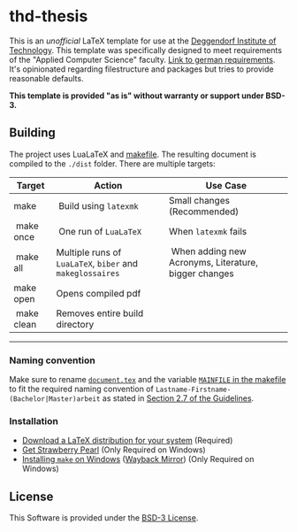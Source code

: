 # thd-thesis

This is an *unofficial* LaTeX template for use at the [Deggendorf Institute of Technology](https://th-deg.de).
This template was specifically designed to meet requirements of the "Applied Computer Science" faculty.
[Link to german requirements](https://th-deg.de/Studierende/Antraege-und-Organisatorisches/AI/Abschlussarbeiten_final_IAS_AI_LSI.pdf).
It's opinionated regarding filestructure and packages but tries to provide reasonable defaults.

**This template is provided "as is" without warranty or support under BSD-3.**

## Building

The project uses LuaLaTeX and [makefile](makefile).
The resulting document is compiled to the `./dist` folder.
There are multiple targets:

| Target        | Action                                                    | Use Case                                              |
|---------------|-----------------------------------------------------------|-------------------------------------------------------|
| make          | Build using `latexmk`                                     | Small changes (Recommended)                           |
| make once     | One run of `LuaLaTeX`                                     | When `latexmk` fails                                  |
| make all      | Multiple runs of `LuaLaTeX`, `biber` and `makeglossaires` | When adding new Acronyms, Literature, bigger changes  |
| make open     | Opens compiled pdf                                        |                                                       |
| make clean    | Removes entire build directory                            |                                                       |
---

### Naming convention

Make sure to rename [`document.tex`](./document.tex) and the variable [`MAINFILE` in the makefile](./makefile#L2) to fit the required naming convention of `Lastname-Firstname-(Bachelor|Master)arbeit` as stated in [Section 2.7 of the Guidelines](https://th-deg.de/Studierende/Antraege-und-Organisatorisches/AI/Abschlussarbeiten_final_IAS_AI_LSI.pdf).

### Installation

- [Download a LaTeX distribution for your system](https://wiki.contextgarden.net/TeX_Distributions) (Required)
- [Get Strawberry Pearl](https://strawberryperl.com) (Only Required on Windows)
- [Installing `make` on Windows](https://www.technewstoday.com/install-and-use-make-in-windows/) ([Wayback Mirror](https://web.archive.org/web/20220623033912/https://www.technewstoday.com/install-and-use-make-in-windows/)) (Only Required on Windows)


## License

This Software is provided under the [BSD-3 License](LICENSE.md).
